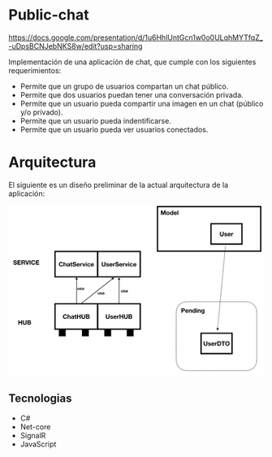 # Public-chat

https://docs.google.com/presentation/d/1u6HhlUntGcn1w0o0ULqhMYTfqZ_-uDpsBCNJebNKS8w/edit?usp=sharing

Implementación de una aplicación de chat, que cumple con los siguientes requerimientos:
* Permite que un grupo de usuarios compartan un chat público.
* Permite que dos usuarios puedan tener una conversación privada.
* Permite que un usuario pueda compartir una imagen en un chat (público y/o privado).
* Permite que un usuario pueda indentificarse.
* Permite que un usuario pueda ver usuarios conectados.

# Arquitectura
El siguiente es un diseño preliminar de la actual arquitectura de la aplicación:

![Alt text](/img/diagram.png)

## Tecnologias

* C#
* Net-core
* SignalR
* JavaScript
